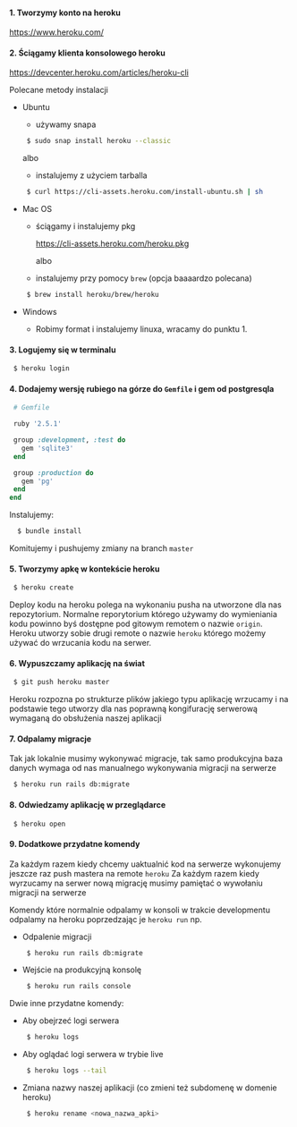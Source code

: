 #### 1. Tworzymy konto na heroku
<https://www.heroku.com/>

#### 2. Ściągamy klienta konsolowego heroku
<https://devcenter.heroku.com/articles/heroku-cli>

Polecane metody instalacji
* Ubuntu
  * używamy snapa
  ```zsh
   $ sudo snap install heroku --classic
  ```
  albo
  * instalujemy z użyciem tarballa
  ```zsh
   $ curl https://cli-assets.heroku.com/install-ubuntu.sh | sh
  ```
* Mac OS
  * ściągamy i instalujemy pkg

    <https://cli-assets.heroku.com/heroku.pkg>

    albo
  * instalujemy przy pomocy `brew` (opcja baaaardzo polecana)
  ```zsh
   $ brew install heroku/brew/heroku
  ```

* Windows
  * Robimy format i instalujemy linuxa, wracamy do punktu 1.


#### 3. Logujemy się w terminalu
```zsh
 $ heroku login
```

#### 4. Dodajemy wersję rubiego na górze do `Gemfile` i gem od postgresqla
```ruby
 # Gemfile

 ruby '2.5.1'

 group :development, :test do
   gem 'sqlite3'
 end

 group :production do
   gem 'pg'
 end
end
```
Instalujemy:
```zsh
  $ bundle install
```
Komitujemy i pushujemy zmiany na branch `master`
#### 5. Tworzymy apkę w kontekście heroku
```zsh
 $ heroku create
```
Deploy kodu na heroku polega na wykonaniu pusha na utworzone dla nas repozytorium. Normalne reporytorium którego używamy do wymieniania kodu powinno byś dostępne pod gitowym remotem o nazwie `origin`. Heroku utworzy sobie drugi remote o nazwie `heroku` którego możemy używać do wrzucania kodu na serwer.

#### 6. Wypuszczamy aplikację na świat
```zsh
 $ git push heroku master
```
Heroku rozpozna po strukturze plików jakiego typu aplikację wrzucamy i na podstawie tego utworzy dla nas poprawną kongifurację serwerową wymaganą do obsłużenia naszej aplikacji

#### 7. Odpalamy migracje
Tak jak lokalnie musimy wykonywać migracje, tak samo produkcyjna baza danych wymaga od nas manualnego wykonywania migracji na serwerze
```zsh
 $ heroku run rails db:migrate
```

#### 8. Odwiedzamy aplikację w przeglądarce
```zsh
 $ heroku open
```

#### 9. Dodatkowe przydatne komendy
Za każdym razem kiedy chcemy uaktualnić kod na serwerze wykonujemy jeszcze raz push mastera na remote `heroku`
Za każdym razem kiedy wyrzucamy na serwer nową migrację musimy pamiętać o wywołaniu migracji na serwerze

Komendy które normalnie odpalamy w konsoli w trakcie developmentu odpalamy na heroku poprzedzając je `heroku run` np.
* Odpalenie migracji
  ````zsh
   $ heroku run rails db:migrate
  ````
* Wejście na produkcyjną konsolę
  ````zsh
   $ heroku run rails console
  ````

Dwie inne przydatne komendy:
* Aby obejrzeć logi serwera
  ````zsh
   $ heroku logs
  ````
* Aby oglądać logi serwera w trybie live
  ````zsh
   $ heroku logs --tail
  ````
* Zmiana nazwy naszej aplikacji (co zmieni też subdomenę w domenie heroku)
  ````zsh
   $ heroku rename <nowa_nazwa_apki>
  ````

